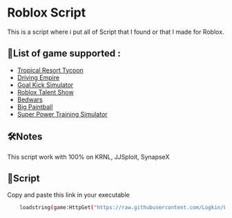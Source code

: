 # Roblox Script

This is a script where i put all of Script that I found or that I made for Roblox. 




## 🚀List of game supported :

- [Tropical Resort Tycoon](https://www.roblox.com/games/5534174456/Tropical-Resort-Tycoon)
- [Driving Empire](https://www.roblox.com/games/3351674303/BIG-UPDATE-Driving-Empire)
- [Goal Kick Simulator](https://www.roblox.com/games/9281034297/UPD-X5-3-Goal-Kick-Simulator)
- [Roblox Talent Show](https://www.roblox.com/games/10851599/Roblox-Talent-Show)
- [Bedwars](https://www.roblox.com/games/6872265039/BedWars-PENGUIN-SURVIVAL)
- [Big Paintball](https://www.roblox.com/games/3527629287/BIG-Paintball)
- [Super Power Training Simulator](https://www.roblox.com/games/2202352383/Super-Power-Training-Simulator)


## 🛠Notes

This script work with 100% on KRNL, JJSploit, SynapseX


## 🔗Script

Copy and paste this link in your executable

```bash
    loadstring(game:HttpGet("https://raw.githubusercontent.com/Logkin/LogkinRobloxScriptHub/91d68f888099fa4becdeee8406a9a9f0b38e271e/guiscript.txt", true))()
```
